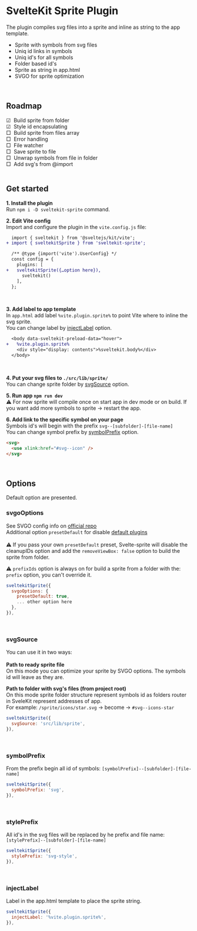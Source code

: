 # SvelteKit Sprite Plugin

The plugin compiles svg files into a sprite and inline as string to the app template.<br>
- Sprite with symbols from svg files
- Uniq id links in symbols
- Uniq id's for all symbols
- Folder based id's
- Sprite as string in app.html
- SVGO for sprite optimization<br>
<br>

## Roadmap
☑︎  Build sprite from folder<br>
☑︎  Style id encapsulating<br>
□  Build sprite from files array<br>
□  Error handling<br>
□  File watcher<br>
□  Save sprite to file<br>
□  Unwrap symbols from file in folder<br>
□  Add svg's from @import<br>
<br>

## Get started

**1. Install the plugin**<br>
Run `npm i -D sveltekit-sprite` command.<br>

**2. Edit Vite config**<br>
Import and configure the plugin in the `vite.config.js` file:<br>

```diff 
  import { sveltekit } from '@sveltejs/kit/vite';
+ import { sveltekitSprite } from 'sveltekit-sprite';

  /** @type {import('vite').UserConfig} */
  const config = {
    plugins: [
+   sveltekitSprite({…option here}),
      sveltekit()
    ],
  };
```
<br>

**3. Add label to app template**<br>
In `app.html` add label `%vite.plugin.sprite%` to point Vite where to inline the svg sprite.<br>
You can change label by [injectLabel](#injectlabel) option.<br>
```diff
  <body data-sveltekit-preload-data="hover">
+   %vite.plugin.sprite%
    <div style="display: contents">%sveltekit.body%</div>
  </body>
```
<br>

**4. Put your svg files to `./src/lib/sprite/`**<br>
You can change sprite folder by [svgSource](#svgsource) option.
<br>

**5. Run app `npm run dev`**<br>
⚠️ For now sprite will compile once on start app in dev mode or on build. If you want add more symbols to sprite → restart the app.
<br>

**6. Add link to the specific symbol on your page**<br>
Symbols id's will begin with the prefix `svg--[subfolder]-[file-name]`<br>
You can change symbol prefix by [symbolPrefix](#symbolprefix) option.
```html
<svg>
  <use xlink:href="#svg--icon" />
</svg>
```
<br>

## Options
Default option are presented. 
### svgoOptions
See SVGO config info on [official repo](https://github.com/svg/svgo)<br>
Additional option `presetDefault` for disable [default plugins](https://github.com/svg/svgo#default-preset)<br>
<br>
⚠️ If you pass your own `presetDefault` preset, Svelte-sprite will disable the cleanupIDs option and add the `removeViewBox: false` option to build the sprite from folder.

⚠️ `prefixIds` option is always on for build a sprite from a folder with the: `prefix` option, you can't override it.
<br>

```javascript 
sveltekitSprite({
  svgoOptions: {
    presetDefault: true,
    ... other option here
  },
}),
```
<br>

### svgSource
You can use it in two ways:<br>
<br>
**Path to ready sprite file**<br>
On this mode you can optimize your sprite by SVGO options. The symbols id will leave as they are.<br>
  
**Path to folder with svg's files (from project root)**<br>
On this mode sprite folder structure represent symbols id as folders router in SveleKit represent addresses of app.<br>
For example: `/sprite/icons/star.svg` → become → `#svg--icons-star`

```javascript 
sveltekitSprite({
  svgSource: 'src/lib/sprite',
}),
```
<br>

### symbolPrefix
From the prefix begin all id of symbols: `[symbolPrefix]--[subfolder]-[file-name]` 
```javascript 
sveltekitSprite({
  symbolPrefix: 'svg',
}),
```
<br>

### stylePrefix
All id's in the svg files will be replaced by he prefix and file name: `[stylePrefix]--[subfolder]-[file-name]`

```javascript 
sveltekitSprite({
  stylePrefix: 'svg-style',
}),
```
<br>

### injectLabel
Label in the app.html template to place the sprite string. <br>

```javascript 
sveltekitSprite({
  injectLabel: '%vite.plugin.sprite%',
}),
```
